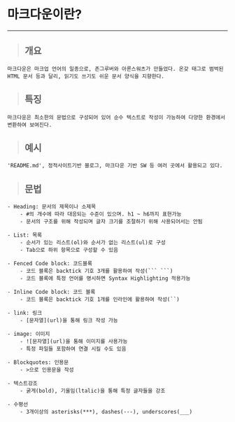 # 마크다운이란?
---
> ## 개요
    마크다운은 마크업 언어의 일종으로, 존그루버와 아론스워츠가 만들었다. 온갖 태그로 범벅된 HTML 문서 등과 달리, 읽기도 쓰기도 쉬운 문서 양식을 지향한다.

> ## 특징
    마크다운은 최소한의 문법으로 구성되어 있어 순수 텍스트로 작성이 가능하여 다양한 환경에서 변환하여 보여진다.
> ## 예시
    'README.md', 정적사이트기반 블로그, 마크다운 기반 SW 등 여러 곳에서 활용되고 있다.

> ## 문법
    - Heading: 문서의 제목이나 소제목
        - #의 개수에 따라 대응되는 수준이 있으며. h1 ~ h6까지 표현가능
        - 문서의 구조를 위해 작성되며 글자 크기를 조절하기 위해 사용되어서는 안됨
    
    - List: 목록
        - 순서가 있는 리스트(ol)와 순서가 없는 리스트(ul)로 구성
        - Tab으로 하위 항목으로 구성할 수 있음
    
    - Fenced Code block: 코드블록
        - 코드 블록은 backtick 기호 3개를 활용하여 작성(``` ```)
        - 코드 블록에 특정 언어를 명시하면 Syntax Highlighting 적용가능
    
    - Inline Code block: 코드 블록
        - 코드 블록은 backtick 기호 1개를 인라인에 활용하여 작성(``)
    
    - link: 링크
        - [문자열](url)을 통해 링크 작성 가능

    - image: 이미지
        - ![문자열](url)을 통해 이미지를 사용가능
        - 특정 파일들 포함하여 연결 시킬 수도 있음
    
    - Blockquotes: 인용문
        - >으로 인용문을 작성
    
    - 텍스트강조
        - 굵게(bold), 기울임(ltalic)을 통해 특정 글자들을 강조
    
    - 수평선
        - 3개이상의 asterisks(***), dashes(---), underscores(___)
